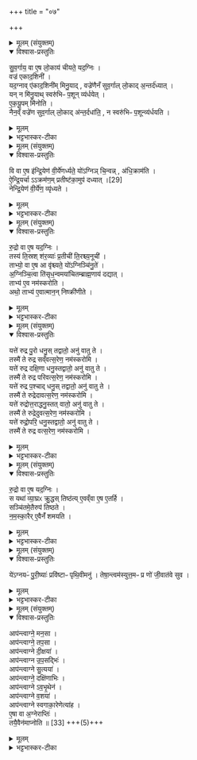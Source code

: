 +++
title = "०७"

+++


<details><summary>मूलम् (संयुक्तम्)</summary>

सु॒व॒र्गाय॒ वा ए॒ष लो॒काय॑ चीयते॒ यद॒ग्निर्वज्र॑ एकाद॒शिनी॒ यद॒ग्नावे॑काद॒शिनी॑म्मिनु॒याद्वज्रे॑णैनँ सुव॒र्गाल्लो॒काद॒न्तर्द॑ध्या॒द्यन्न मि॑नु॒यात्स्वरु॑भिᳶ प॒शून्व्य॑र्धयेदेकयू॒पम्मि॑नोति॒ नैन॒व्ँवज्रे॑ण सुव॒र्गाल्लो॒काद॑न्त॒र्दधा॑ति॒ न स्वरु॑भिᳶ प॒शून्व्य॑र्धयति॒
</details>

<details open><summary>विश्वास-प्रस्तुतिः</summary>

सु॒व॒र्गाय॒ वा ए॒ष लो॒काय॑ चीयते॒ यद॒ग्निः ।  
वज्र॑ एकाद॒शिनी॑ ।  
यद॒ग्नाव् ए॑काद॒शिनी॑म् मिनु॒याद् , वज्रे॑णैनँ सुव॒र्गाल् लो॒काद् अ॒न्तर्द॑ध्यात् ।  
यन् न मि॑नु॒याथ् स्वरु॑भिᳶ प॒शून् व्य॑र्धयेत् ।  
ए॒क॒यू॒पम् मि॑नोति ।  
नैन॒व्ँ वज्रे॑ण सुव॒र्गाल् लो॒काद् अ॑न्त॒र्दधा॑ति॒ , न स्वरु॑भिᳶ प॒शून्व्य॑र्धयति ।  
</details>

<details><summary>मूलम्</summary>

सु॒व॒र्गाय॒ वा ए॒ष लो॒काय॑ चीयते॒ यद॒ग्निः ।  
वज्र॑ एकाद॒शिनी॑ ।  
यद॒ग्नाव् ए॑काद॒शिनी॑म् मिनु॒याद् , वज्रे॑णैनँ सुव॒र्गाल् लो॒काद् अ॒न्तर्द॑ध्यात् ।  
यन् न मि॑नु॒याथ् स्वरु॑भिᳶ प॒शून् व्य॑र्धयेत् ।  
ए॒क॒यू॒पम् मि॑नोति ।  
नैन॒व्ँ वज्रे॑ण सुव॒र्गाल् लो॒काद् अ॑न्त॒र्दधा॑ति॒ , न स्वरु॑भिᳶ प॒शून्व्य॑र्धयति ।  
</details>

<details><summary>भट्टभास्कर-टीका</summary>

1सुवर्गायेत्यादि ॥ वज्रस्थानीया एकादशिनी एकादशानां यूपानां संहतिः । एकादशावयवा अस्येति 'शन्शतोर्डिनिः' इति डिनिप्रत्ययः । यदग्नौ ताम्मिनुयात् प्रक्षिपेत् । डुमिञ् प्रक्षेपणे । वज्रेणान्तर्धायकेन यजमानमग्निं वा सुवर्गादन्तर्दध्यात् स्वर्गादन्तर्हितं कुर्यात् । तया मितया स्वर्गोन्तर्हितस्स्यात् । अथ यदि न मिनुयात् स्वरुमद्भिर्यूपैः पशुसाधनैः निवर्तमानैः पशून्व्यर्धयेत् अवयवशः कुर्यात् । स्वरुशब्दान्मत्वर्थीयो लुप्यते । स्वरणादेव वाऽग्राणि तेषामपि पशुसाधनत्वात् । तस्मादेकयूपं मिनोति एको यूपः एकयूपः तं मित्वा तत्रैकादशिनानालभेत । तेन दोषद्वयाभावः, एकयूपस्याभावादेकादाशिन्यभावाच्च ॥
</details>

<details><summary>मूलम् (संयुक्तम्)</summary>

वि वा ए॒ष इ॑न्द्रि॒येण॑ वी॒र्ये॑णर्ध्यते॒ यो॑ऽग्निञ्चि॒न्वन्न॑धि॒क्राम॑त्यैन्द्रि॒या [29]  
ऋ॒चाक्रम॑ण॒म्प्रतीष्ट॑का॒मुप॑ दध्या॒न्नेन्द्रि॒येण॑ वी॒र्ये॑ण॒ व्यृ॑ध्यते
</details>

<details open><summary>विश्वास-प्रस्तुतिः</summary>

वि वा ए॒ष इ॑न्द्रि॒येण॑ वी॒र्ये॑णर्ध्यते॒ यो॑ऽग्निञ् चि॒न्वन्न् , अ॑धि॒क्राम॑ति ।  
ऐ॒न्द्रि॒यर्चा ऽऽक्रम॑ण॒म् प्रतीष्ट॑का॒मुप॑ दध्यात् ।[29]  
नेन्द्रि॒येण॑ वी॒र्ये॑ण॒ व्यृ॑ध्यते ।  
</details>

<details><summary>मूलम्</summary>

वि वा ए॒ष इ॑न्द्रि॒येण॑ वी॒र्ये॑णर्ध्यते॒ यो॑ऽग्निञ् चि॒न्वन्न् , अ॑धि॒क्राम॑ति ।  
ऐ॒न्द्रि॒यर्चा ऽऽक्रम॑ण॒म् प्रतीष्ट॑का॒मुप॑ दध्यात् ।[29]  
नेन्द्रि॒येण॑ वी॒र्ये॑ण॒ व्यृ॑ध्यते ।  
</details>

<details><summary>भट्टभास्कर-टीका</summary>

2वि वा एष इत्यादि ॥ इन्द्रियेण वीर्येण व्यृद्ध्यते कः चिन्वन् हेतौ शता । चयनेन हेतुना योग्निमारोहति । ऐन्द्र्य- र्चेति । 'इन्द्रं विश्वा अवीवृधत्' इत्यनया । 'उदात्तयणः' इति तृतीयाया उदात्तत्वम् । क्रमणं प्रतीति आक्रम्यते येन मार्गेण तं प्रति तेन लक्षितां पश्चादुत्तरतो वा इष्टकामुपदध्यात्; नेन्द्रियादिना व्यृद्ध्यते ॥
</details>

<details><summary>मूलम् (संयुक्तम्)</summary>

रु॒द्रो वा ए॒ष यद॒ग्निस्तस्य॑ ति॒स्रश्श॑र॒व्याः॑ प्र॒तीची॑ ति॒रश्च्य॒नूची॒ ताभ्यो॒ वा ए॒ष आ वृ॑श्च्यते॒ यो॑ऽग्निञ्चि॑नु॒ते॑ऽग्निञ्चि॒त्वा ति॑सृध॒न्वमया॑चितम्ब्राह्म॒णाय॑ दद्या॒त्ताभ्य॑ ए॒व नम॑स्करो॒त्यथो॒ ताभ्य॑ ए॒वात्मान॒न्निष्क्री॑णीते॒
</details>

<details open><summary>विश्वास-प्रस्तुतिः</summary>

रु॒द्रो वा ए॒ष यद॒ग्निः ।  
तस्य॑ ति॒स्रश् श॑र॒व्याः॑ प्र॒तीची॑ ति॒रश्च्य॒नूची॑ ।  
ताभ्यो॒ वा ए॒ष आ वृ॑श्च्यते॒ यो॑ऽग्निञ्चि॑नु॒ते॑ ।  
अ॒ग्निञ्चि॒त्वा ति॑सृध॒न्वमया॑चितम्ब्राह्म॒णाय॑ दद्यात् ।  
ताभ्य॑ ए॒व नम॑स्करोति ।  
अथो॒ ताभ्य॑ ए॒वात्मान॒न् निष्क्री॑णीते ।
</details>

<details><summary>मूलम्</summary>

रु॒द्रो वा ए॒ष यद॒ग्निः ।  
तस्य॑ ति॒स्रश् श॑र॒व्याः॑ प्र॒तीची॑ ति॒रश्च्य॒नूची॑ ।  
ताभ्यो॒ वा ए॒ष आ वृ॑श्च्यते॒ यो॑ऽग्निञ्चि॑नु॒ते॑ ।  
अ॒ग्निञ्चि॒त्वा ति॑सृध॒न्वमया॑चितम्ब्राह्म॒णाय॑ दद्यात् ।  
ताभ्य॑ ए॒व नम॑स्करोति ।  
अथो॒ ताभ्य॑ ए॒वात्मान॒न् निष्क्री॑णीते ।
</details>

<details><summary>भट्टभास्कर-टीका</summary>

3रुद्रो वा इत्यादि ॥ रुद्रस्य तिस्रः शरव्याः शरस्थानीया हेतयः सन्ति लक्ष्ये मोक्तव्याः । तत्र काचित्प्रतीची प्रतिमुखमागत्य देवाय सन्निधत्ते । काचित्तिरश्ची तिर्यगागत्यात्मानं दर्शयति । काचिदनूची पृष्ठतः कृतानुगमना देवमनुसेवते । ताभ्य इति । ताभ्यश्शरव्याभ्यः एष आवृश्च्यते छिद्यते तासां रक्ष्यो न भवति कः योग्निं चिनुते । हेतुरयमावृश्चनस्य चयननिरोधमसहमाना एवमभिभवेयुरिति । तस्मादग्निं चित्वा तिसृधन्वं तिसृभिरिषुभिर्युक्तं धनुरयाचितमेव लक्षणाय विशिष्टाय दद्यात् । 'वा संज्ञायाम्' इति धनुषो नङादेशः, 'अनसन्तान्नपुंसकात्' इत्यच् समासान्तः । तेन प्रसादनहेतुः नमस्कार एव ताभ्यः कृतो भवति । एवं शत्रुभ्यो अभिभवितृभ्यो निष्क्रीणीते रक्षणीय एव तासां भवति ॥
</details>

<details><summary>मूलम् (संयुक्तम्)</summary>

यत्ते॑ रुद्र पु॒रः [30]  
धनु॒स्तद्वातो॒ अनु॑ वातु ते॒ तस्मै॑ ते रुद्र सव्ँवत्स॒रेण॒ नम॑स्करोमि॒ यत्ते॑ रुद्र दक्षि॒णा धनु॒स्तद्वातो॒ अनु॑ वातु ते॒ तस्मै॑ ते रुद्र परिवत्स॒रेण॒ नम॑स्करोमि॒ यत्ते॑ रुद्र प॒श्चाद्धनु॒स्तद्वातो॒ अनु॑ वातु ते॒ तस्मै॑ ते रुद्रेदावत्स॒रेण॒ नम॑स्करोमि॒ यत्ते॑ रुद्रोत्त॒राद्धनु॒स्तत् [31]  
वातो॒ अनु॑ वातु ते॒ तस्मै॑ ते रुद्रेदुवत्स॒रेण॒ नम॑स्करोमि॒ यत्ते॑ रुद्रो॒परि॒ धनु॒स्तद्वातो॒ अनु॑ वातु ते॒ तस्मै॑ ते रुद्र वत्स॒रेण॒ नम॑स्करोमि
</details>

<details open><summary>विश्वास-प्रस्तुतिः</summary>

यत्ते॑ रुद्र पु॒रो धनु॒स् तद्वातो॒ अनु॑ वातु ते ।  
तस्मै॑ ते रुद्र सव्ँवत्स॒रेण॒ नम॑स्करोमि ।  
यत्ते॑ रुद्र दक्षि॒णा धनु॒स्तद्वातो॒ अनु॑ वातु ते ।  
तस्मै॑ ते रुद्र परिवत्स॒रेण॒ नम॑स्करोमि ।  
यत्ते॑ रुद्र प॒श्चाद् धनु॒स् तद्वातो॒ अनु॑ वातु ते ।  
तस्मै॑ ते रुद्रेदावत्स॒रेण॒ नम॑स्करोमि ।  
यत्ते॑ रुद्रोत्त॒राद्धनु॒स्तत्   वातो॒ अनु॑ वातु ते ।  
तस्मै॑ ते रुद्रेदुवत्स॒रेण॒ नम॑स्करोमि ।  
यत्ते॑ रुद्रो॒परि॒ धनु॒स्तद्वातो॒ अनु॑ वातु ते ।  
तस्मै॑ ते रुद्र वत्स॒रेण॒ नम॑स्करोमि ।  
</details>

<details><summary>मूलम्</summary>

यत्ते॑ रुद्र पु॒रो धनु॒स् तद्वातो॒ अनु॑ वातु ते ।  
तस्मै॑ ते रुद्र सव्ँवत्स॒रेण॒ नम॑स्करोमि ।  
यत्ते॑ रुद्र दक्षि॒णा धनु॒स्तद्वातो॒ अनु॑ वातु ते ।  
तस्मै॑ ते रुद्र परिवत्स॒रेण॒ नम॑स्करोमि ।  
यत्ते॑ रुद्र प॒श्चाद् धनु॒स् तद्वातो॒ अनु॑ वातु ते ।  
तस्मै॑ ते रुद्रेदावत्स॒रेण॒ नम॑स्करोमि ।  
यत्ते॑ रुद्रोत्त॒राद्धनु॒स्तत्   वातो॒ अनु॑ वातु ते ।  
तस्मै॑ ते रुद्रेदुवत्स॒रेण॒ नम॑स्करोमि ।  
यत्ते॑ रुद्रो॒परि॒ धनु॒स्तद्वातो॒ अनु॑ वातु ते ।  
तस्मै॑ ते रुद्र वत्स॒रेण॒ नम॑स्करोमि ।  
</details>

<details><summary>भट्टभास्कर-टीका</summary>

4उत्तरे श्रोण्यन्ते तिष्ठन् सञ्चितमग्निमुपतिष्ठते, अनुपरिक्रामं वायत्ते रुद्र इत्यादि ॥ हे रुद्र! अग्न्यात्मन् यत्ते पुरः पूर्वस्यां दिशि धनुः तत्तदीयं धनुः वातोऽनुवातु अनुकूलं वर्तमानोऽन्यत्र नयतु यथाऽस्मान्न बाधते । तद्वात इत्युपमानपदं तद्धनुर्वातवत् शीघ्रगतिः तमेवानुवातु अनुगच्छतु माऽत्र स्थितिः अस्मान् बाधिष्ठेति । कर्मणसंप्रदानत्वाच्चतुर्थ्यर्थे षष्ठी । हे रुद्र! तस्मै ते धनुषे तुभ्यमेव वा अपनीतधनुषे संवत्सरेण नमस्करोमि आसंवत्सरभाविनं तन्नमस्कारं करोमि । एवमितरेऽपि व्याख्येयाः । प्तथमादिपञ्चमान्तानां समानां संवत्सरादयः आख्याः ॥
</details>

<details><summary>मूलम् (संयुक्तम्)</summary>

रु॒द्रो वा ए॒ष यद॒ग्निस्स यथा॑ व्या॒घ्रᳵ क्रु॒द्धस्तिष्ठ॑त्ये॒वव्ँवा ए॒ष ए॒तर्हि॒ सञ्चि॑तमे॒तैरुप॑ तिष्ठते नमस्का॒रैरे॒वैनँ॑ शमयति॒
</details>

<details open><summary>विश्वास-प्रस्तुतिः</summary>

रु॒द्रो वा ए॒ष यद॒ग्निः ।  
स यथा॑ व्या॒घ्रᳵ क्रु॒द्धस् तिष्ठ॑त्य् ए॒वव्ँवा ए॒ष ए॒तर्हि ।  
सञ्चि॑तमे॒तैरुप॑ तिष्ठते ।  
न॒म॒स्का॒रैर् ए॒वैनँ॑ शमयति ।  
</details>

<details><summary>मूलम्</summary>

रु॒द्रो वा ए॒ष यद॒ग्निः ।  
स यथा॑ व्या॒घ्रᳵ क्रु॒द्धस् तिष्ठ॑त्य् ए॒वव्ँवा ए॒ष ए॒तर्हि ।  
सञ्चि॑तमे॒तैरुप॑ तिष्ठते ।  
न॒म॒स्का॒रैर् ए॒वैनँ॑ शमयति ।  
</details>

<details><summary>भट्टभास्कर-टीका</summary>

5रुद्रो वा एष यदित्यादि ॥ एषां मन्त्राणां ब्राह्मणं मन्त्रगतरुद्रपदव्याख्यानायाग्नेः रुद्रत्वेन स्तुतिः । यथा व्याघ्रः कुतश्चित्कारणात् क्रुद्धः प्रसादनीयस्तिष्ठति सोयमग्निरपि एवं क्रुद्ध इव नमस्कारादिभिः प्रसादनीयः एतर्हि अस्मिन्काले भवति । 'इदमोर्हित्' 'एतेतौ रथोः' इति एतादेशः । तस्मात्संचितं समाप्तचितिकमग्रिमेतैः 'यत्ते रुद्र' इत्यादिभिरुपतिष्ठते । नमस्कारैरेनं शमयत्येव ॥
</details>

<details><summary>मूलम् (संयुक्तम्)</summary>

ये॑ऽग्नयः॑ [32]  
पु॒री॒ष्याः॑ प्रवि॑ष्टाᳶ पृथि॒वीमनु॑ । तेषा॒न्त्वम॑स्युत्त॒मᳶ प्र णो॑ जी॒वात॑वे सुव ।
</details>

<details open><summary>विश्वास-प्रस्तुतिः</summary>

ये॑ऽग्नयᳶ॑ पु॒री॒ष्याः॑ प्रवि॑ष्टाᳶ पृथि॒वीमनु॑ ।
तेषा॒न्त्वम॑स्युत्त॒मᳶ प्र णो॑ जी॒वात॑वे सुव ।
</details>

<details><summary>मूलम्</summary>

ये॑ऽग्नयᳶ॑ पु॒री॒ष्याः॑ प्रवि॑ष्टाᳶ पृथि॒वीमनु॑ ।
तेषा॒न्त्वम॑स्युत्त॒मᳶ प्र णो॑ जी॒वात॑वे सुव ।
</details>

<details><summary>भट्टभास्कर-टीका</summary>

6येऽग्नयः पुरीष्या इत्यादिभिः प्रयास्यन्नग्निमुपतिष्ठते यजमानः । येऽग्नय इत्यनुष्टुप् ॥ अन्यानि यञूंषि । पुरीप्याः पुरीषार्हाः पुरीषवन्तः पृथिवीमनुमविष्टाः तेषां मध्ये उत्तमस्त्वमसि । उत्तमशब्द उञ्छादिरन्तोदात्तः । तस्मादस्मान् जीवातवे जीवनाय प्रसुव प्रेरय अनुजानीहि वा । त्वामहमापं आप्तवानस्मि मनसा श्रद्धया तपसा एकस्तनव्रतादिना दीक्षया मौञ्ज्यादिलक्षणया उपसदादियागतः वशया अनुबन्ध्यायागेन स्वगाकारेण यज्ञस्य यथास्वभागकल्पनया । किं बहुना एवं सर्वात्मनाऽपि त्वामेवाहं प्रापं त्वमपि मय्येव भवितुमर्हसीति ॥
</details>

<details><summary>मूलम् (संयुक्तम्)</summary>

आप॑न्त्वाग्ने॒ मन॒साप॑न्त्वाग्ने॒ तप॒साप॑न्त्वाग्ने दी॒क्षयाप॑न्त्वाग्न उप॒सद्भि॒राप॑न्त्वाग्ने सु॒त्ययाप॑न्त्वाग्ने॒ दक्षि॑णाभि॒राप॑न्त्वाग्नेऽवभृ॒थेनाप॑न्त्वाग्ने व॒शयाप॑न्त्वाग्ने स्वगाका॒रेणेत्या॑है॒षा वा अ॒ग्नेराप्ति॒स्तयै॒वैन॑माप्नोति ॥ [33]  
</details>

<details open><summary>विश्वास-प्रस्तुतिः</summary>

आप॑न्त्वाग्ने॒ मन॒सा ।  
आप॑न्त्वाग्ने॒ तप॒सा ।  
आप॑न्त्वाग्ने दी॒क्षया॑ ।  
आप॑न्त्वाग्न उ॒प॒सद्भिः॑ ।  
आप॑न्त्वाग्ने सु॒त्यया॑ ।  
आप॑न्त्वाग्ने॒ दक्षि॑णाभिः ।  
आप॑न्त्वाग्ने ऽव॒भृ॒थेन॑ ।  
आप॑न्त्वाग्ने व॒शया॑ ।  
आप॑न्त्वाग्ने स्वगाका॒रेणेत्या॑ह ।  
ए॒षा वा अ॒ग्नेराप्तिः॑ ।  
तयै॒वैन॑माप्नोति ॥ [33]  +++(5)+++
</details>

<details><summary>मूलम्</summary>

आप॑न्त्वाग्ने॒ मन॒सा ।  
आप॑न्त्वाग्ने॒ तप॒सा ।  
आप॑न्त्वाग्ने दी॒क्षया॑ ।  
आप॑न्त्वाग्न उ॒प॒सद्भिः॑ ।  
आप॑न्त्वाग्ने सु॒त्यया॑ ।  
आप॑न्त्वाग्ने॒ दक्षि॑णाभिः ।  
आप॑न्त्वाग्ने ऽव॒भृ॒थेन॑ ।  
आप॑न्त्वाग्ने व॒शया॑ ।  
आप॑न्त्वाग्ने स्वगाका॒रेणेत्या॑ह ।  
ए॒षा वा अ॒ग्नेराप्तिः॑ ।  
तयै॒वैन॑माप्नोति ॥ [33]  
</details>

<details><summary>भट्टभास्कर-टीका</summary>

7इत्याहेत्याप्तीनां ब्राह्मणम् ॥ एते मन्त्राः आप्तिसंज्ञाः अग्रेराप्तिहेतवः । आप्त्यपेक्षं स्त्रीत्वमेकत्वं च । अनयोपतिष्ठते इति सामर्थ्यात् गम्यते । तयाऽग्निं आप्नोतीत्येवोपस्थाता ॥

इति पञ्चमे पञ्चमे सप्तमः ॥  
</details>
